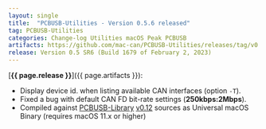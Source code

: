 ```yaml
---
layout: single
title:  "PCBUSB-Utilities - Version 0.5.6 released"
tag: PCBUSB-Utilities
categories: Change-log Utilities macOS Peak PCBUSB
artifacts: https://github.com/mac-can/PCBUSB-Utilities/releases/tag/v0.5.6
release: Version 0.5 SR6 (Build 1679 of February 2, 2023)
---
```

[**{{ page.release }}**]({{ page.artifacts }}):

- Display device id. when listing available CAN interfaces (option `-T`).
- Fixed a bug with default CAN FD bit-rate settings (**250kbps:2Mbps**).
- Compiled against [PCBUSB-Library](https://github.com/mac-can/PCBUSB-Library) [v0.12](https://github.com/mac-can/PCBUSB-Library/releases/tag/v0.12) sources as Universal macOS Binary (requires macOS 11.x or higher)
